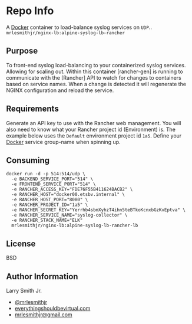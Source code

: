 Repo Info
=========
A [Docker] container to load-balance syslog services on `UDP`..
`mrlesmithjr/nginx-lb:alpine-syslog-lb-rancher`

Purpose
-------
To front-end syslog load-balancing to your containerized syslog services. Allowing
for scaling out. Within this container [rancher-gen] is running to communicate
with the [Rancher] API to watch for changes to containers based on service names.
When a change is detected it will regenerate the NGINX configuration and reload
the service.

Requirements
------------
Generate an API key to use with the Rancher web management. You will also need
to know what your Rancher project id (Environment) is. The example below uses
the `Default` environment project id `1a5`.
Define your [Docker] service group-name when spinning up.

Consuming
---------
```
docker run -d -p 514:514/udp \
  -e BACKEND_SERVICE_PORT="514" \
  -e FRONTEND_SERVICE_PORT="514" \
  -e RANCHER_ACCESS_KEY="FDE76F55B411624BACB2" \
  -e RANCHER_HOST="docker00.etsbv.internal" \
  -e RANCHER_HOST_PORT="8080" \
  -e RANCHER_PROJECT_ID="1a5" \
  -e RANCHER_SECRET_KEY="Yerrhb4sbmXyhzT4ihn5teBTkoKcnxbGzKvEptva" \
  -e RANCHER_SERVICE_NAME="syslog-collector" \
  -e RANCHER_STACK_NAME="ELK"
  mrlesmithjr/nginx-lb:alpine-syslog-lb-rancher-lb
```

License
-------

BSD

Author Information
------------------

Larry Smith Jr.
- [@mrlesmithjr]
- [everythingshouldbevirtual.com]
- [mrlesmithjr@gmail.com]

[Ansible]: <https://www.ansible.com/>
[Docker]: <https://www.docker.com>
[@mrlesmithjr]: <https://twitter.com/mrlesmithjr>
[everythingshouldbevirtual.com]: <http://everythingshouldbevirtual.com>
[mrlesmithjr@gmail.com]: <mailto:mrlesmithjr@gmail.com>
